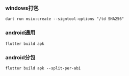 ### windows打包
 `dart run msix:create --signtool-options "/td SHA256"`
### android通用
  `flutter build apk`
### android分包
  `flutter build apk --split-per-abi`
